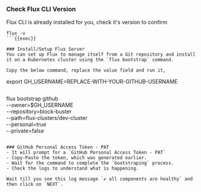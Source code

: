 ### Check Flux CLI Version
Flux CLI is already installed for you, check it's version to confirm

```
flux -v
```{{exec}}

### Install/Setup Flux Server
You can set up Flux to manage itself from a Git repository and install it on a Kubernetes cluster using the `flux bootstrap` command.

Copy the below command, replace the value field and run it,

```
export GH_USERNAME=REPLACE-WITH-YOUR-GITHUB-USERNAME
```{{copy}}

```
flux bootstrap github \
  --owner=$GH_USERNAME \
  --repository=block-buster \
  --path=flux-clusters/dev-cluster \
  --personal=true \
  --private=false
```{{exec}}

### GitHub Personal Access Token - PAT
- It will prompt for a `GitHub Personal Access Token - PAT`
- Copy-Paste the token, which was generated earlier.
- Wait for the command to complete the `bootstraping` process.
- Check the logs to understand what is happening.

Wait till you see this log message `✔ all components are healthy` and then click on `NEXT`.